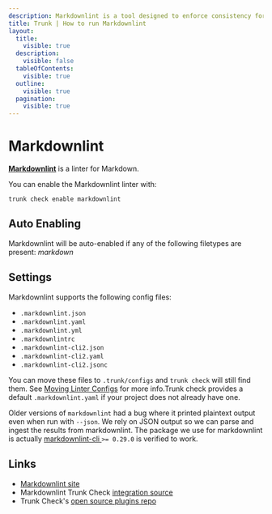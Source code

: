 ```yaml
---
description: Markdownlint is a tool designed to enforce consistency for Markdown files. It can include checks for headings, lists, line length, and syntax preferences. 
title: Trunk | How to run Markdownlint
layout:
  title:
    visible: true
  description:
    visible: false
  tableOfContents:
    visible: true
  outline:
    visible: true
  pagination:
    visible: true
---
```


# Markdownlint

[**Markdownlint**](https://github.com/DavidAnson/markdownlint) is a linter for Markdown.

You can enable the Markdownlint linter with:

```shell
trunk check enable markdownlint
```

## Auto Enabling

Markdownlint will be auto-enabled if any of the following filetypes are present: *markdown*

## Settings

Markdownlint supports the following config files:
* `.markdownlint.json`
* `.markdownlint.yaml`
* `.markdownlint.yml`
* `.markdownlintrc`
* `.markdownlint-cli2.json`
* `.markdownlint-cli2.yaml`
* `.markdownlint-cli2.jsonc`

 You can move these files to `.trunk/configs` and `trunk check` will still find them. See [Moving Linter Configs](..#moving-linter-configs) for more info.Trunk check provides a default `.markdownlint.yaml` if your project does not already have one.

Older versions of `markdownlint` had a bug where it printed plaintext output even when run with `--json`. We rely on JSON output so we can parse and ingest the results from markdownlint. The package we use for markdownlint is actually [markdownlint-cli ](https://www.npmjs.com/package/markdownlint-cli) `>= 0.29.0` is verified to work.





## Links

- [Markdownlint site](https://github.com/DavidAnson/markdownlint)
- Markdownlint Trunk Check [integration source](https://github.com/trunk-io/plugins/tree/main/linters/markdownlint)
- Trunk Check's [open source plugins repo](https://github.com/trunk-io/plugins/tree/main)
